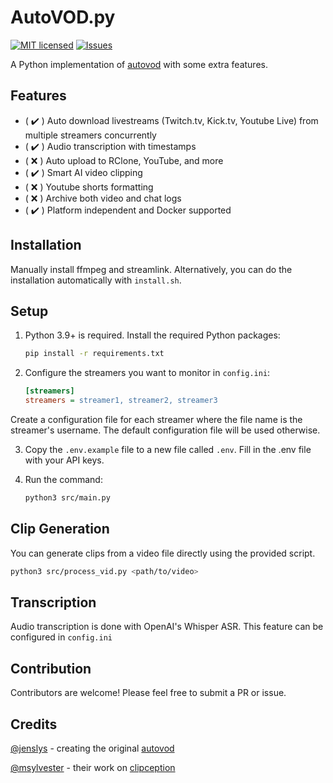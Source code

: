 # AutoVOD.py
[![MIT licensed](https://img.shields.io/badge/license-MIT-blue.svg)](./LICENSE)
[![Issues](https://img.shields.io/github/issues/0jc1/py-autovod.svg)](https://github.com/0jc1/py-autovod/issues)

A Python implementation of [autovod](https://github.com/jenslys/AutoVOD) with some extra features. 

## Features
- ( :heavy_check_mark: ) Auto download livestreams (Twitch.tv, Kick.tv, Youtube Live) from multiple streamers concurrently
- ( :heavy_check_mark: ) Audio transcription with timestamps 
- ( :x: ) Auto upload to RClone, YouTube, and more
- ( :heavy_check_mark: ) Smart AI video clipping
- ( :x: ) Youtube shorts formatting
- ( :x: ) Archive both video and chat logs
- ( :heavy_check_mark: ) Platform independent and Docker supported

## Installation

Manually install ffmpeg and streamlink. Alternatively, you can do the installation automatically with `install.sh`.

## Setup

1. Python 3.9+ is required. Install the required Python packages:
   ```bash
   pip install -r requirements.txt
   ```

2. Configure the streamers you want to monitor in `config.ini`:
   ```ini
   [streamers]
   streamers = streamer1, streamer2, streamer3
   ```

Create a configuration file for each streamer where the file name is the streamer's username. The default configuration file will be used otherwise.

3. Copy the `.env.example` file to a new file called `.env`. Fill in the .env file with your API keys.

4. Run the command:
   ```bash
   python3 src/main.py
   ```

## Clip Generation

You can generate clips from a video file directly using the provided script.

   ```bash
   python3 src/process_vid.py <path/to/video>
   ``` 

## Transcription

Audio transcription is done with OpenAI's Whisper ASR. This feature can be configured in `config.ini`

## Contribution

Contributors are welcome! Please feel free to submit a PR or issue.

## Credits

[@jenslys](https://github.com/jenslys) - creating the original [autovod](https://github.com/jenslys/AutoVOD)  

[@msylvester](https://github.com/msylvester) - their work on [clipception](https://github.com/msylvester/Clipception)
